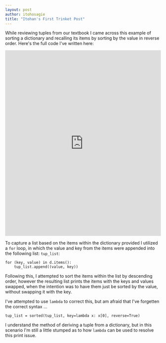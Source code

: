 ```yaml
---
layout: post
author: itohosagie
title: "Itohan's First Trinket Post"
---
```


While reviewing tuples from our textbook I came across this example of sorting a dictionary and recalling its items by sorting by the value in reverse order. Here's the full code I've written here:

<iframe src="https://trinket.io/embed/python/8552a0758c" width="100%" height="600" frameborder="0" marginwidth="0" marginheight="0" allowfullscreen></iframe>

To capture a list based on the items within the dictionary provided I utilized a `for` loop, in which the value and key from the items were appended into the following list: `tup_list`:

```
for (key, value) in d.items():
    tup_list.append((value, key))
```

Following this, I attempted to sort the items within the list by descending order, however the resulting list prints the items with the keys and values swapped, when the intention was to have them just be sorted by the value, without swapping it with the key.

I've attempted to use `lambda` to correct this, but am afraid that I've forgetten the correct syntax ...

```
tup_list = sorted(tup_list, key=lambda x: x[0], reverse=True)
```

I understand the method of deriving a tuple from a dictionary, but in this scenario I'm still a little stumped as to how `lambda` can be used to resolve this print issue.
